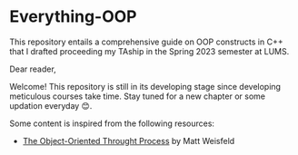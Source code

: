 # Everything-OOP
This repository entails a comprehensive guide on OOP constructs in C++ that I drafted proceeding my TAship in the Spring 2023 semester at LUMS.

Dear reader,

Welcome! This repository is still in its developing stage since developing meticulous courses take time. Stay tuned for a new chapter or some updation everyday 😊.

Some content is inspired from the following resources:
- [The Object-Oriented Throught Process](https://www.amazon.com/Object-Oriented-Thought-Process-Developers-Library/dp/0321861272) by Matt Weisfeld

